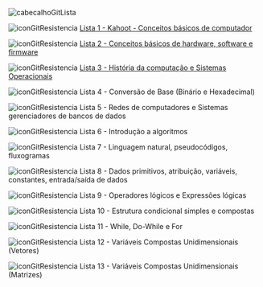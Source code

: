 ![cabecalhoGitLista](https://github.com/brunamota/TopicosDeComputacao/assets/66503956/50a546d0-2f78-47f9-b331-f72bdf8902da)

![iconGitResistencia](https://github.com/brunamota/TopicosDeComputacao/assets/66503956/1b014845-2ebd-464d-9403-be0ce6f3a243) [Lista 1 - Kahoot - Conceitos básicos de computador](https://kahoot.it/) 

![iconGitResistencia](https://github.com/brunamota/TopicosDeComputacao/assets/66503956/1b014845-2ebd-464d-9403-be0ce6f3a243) [Lista 2 - Conceitos básicos de hardware, software e firmware](https://forms.gle/By76nheYPQjMSiNG9)

![iconGitResistencia](https://github.com/brunamota/TopicosDeComputacao/assets/66503956/1b014845-2ebd-464d-9403-be0ce6f3a243) [Lista 3 - História da computação e Sistemas Operacionais](https://forms.gle/xZZTU3AKjnE8q7uT7)

![iconGitResistencia](https://github.com/brunamota/TopicosDeComputacao/assets/66503956/1b014845-2ebd-464d-9403-be0ce6f3a243) Lista 4 - Conversão de Base (Binário e Hexadecimal)

![iconGitResistencia](https://github.com/brunamota/TopicosDeComputacao/assets/66503956/1b014845-2ebd-464d-9403-be0ce6f3a243) Lista 5 - Redes de computadores e Sistemas gerenciadores de bancos de dados

![iconGitResistencia](https://github.com/brunamota/TopicosDeComputacao/assets/66503956/1b014845-2ebd-464d-9403-be0ce6f3a243) Lista 6 - Introdução a algoritmos

![iconGitResistencia](https://github.com/brunamota/TopicosDeComputacao/assets/66503956/1b014845-2ebd-464d-9403-be0ce6f3a243) Lista 7 - Linguagem natural, pseudocódigos, fluxogramas

![iconGitResistencia](https://github.com/brunamota/TopicosDeComputacao/assets/66503956/1b014845-2ebd-464d-9403-be0ce6f3a243) Lista 8 - Dados primitivos, atribuição, variáveis, constantes, entrada/saída de dados

![iconGitResistencia](https://github.com/brunamota/TopicosDeComputacao/assets/66503956/1b014845-2ebd-464d-9403-be0ce6f3a243) Lista 9 - Operadores lógicos e Expressões lógicas

![iconGitResistencia](https://github.com/brunamota/TopicosDeComputacao/assets/66503956/1b014845-2ebd-464d-9403-be0ce6f3a243) Lista 10 - Estrutura condicional simples e compostas

![iconGitResistencia](https://github.com/brunamota/TopicosDeComputacao/assets/66503956/1b014845-2ebd-464d-9403-be0ce6f3a243) Lista 11 - While, Do-While e For

![iconGitResistencia](https://github.com/brunamota/TopicosDeComputacao/assets/66503956/1b014845-2ebd-464d-9403-be0ce6f3a243) Lista 12 - Variáveis Compostas Unidimensionais (Vetores)

![iconGitResistencia](https://github.com/brunamota/TopicosDeComputacao/assets/66503956/1b014845-2ebd-464d-9403-be0ce6f3a243) Lista 13 - Variáveis Compostas Unidimensionais (Matrizes)





